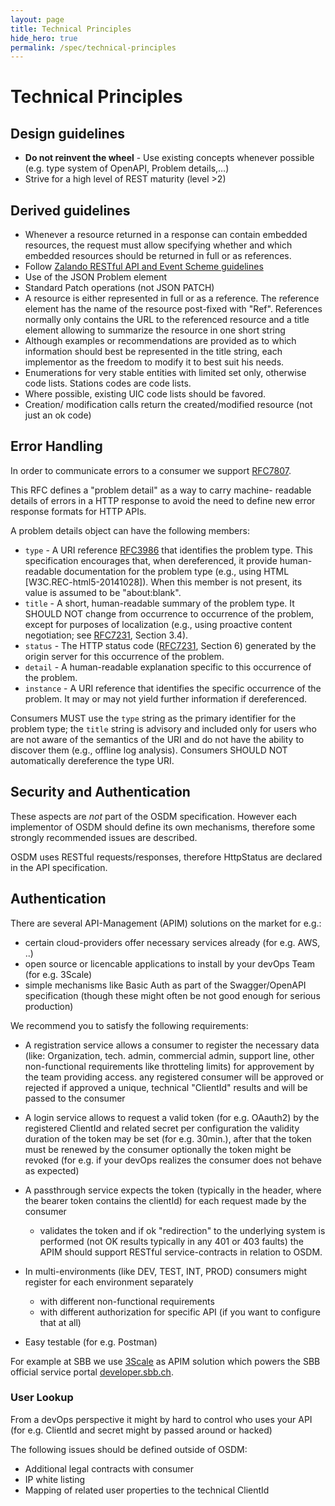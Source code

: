 ```yaml
---
layout: page
title: Technical Principles
hide_hero: true
permalink: /spec/technical-principles
---
```


# Technical Principles

## Design guidelines

- **Do not reinvent the wheel** - Use existing concepts whenever possible (e.g. type system of OpenAPI, Problem details,...)
- Strive for a high level of REST maturity (level >2)

## Derived guidelines

- Whenever a resource returned in a response can contain embedded resources, the request must allow specifying whether and which embedded resources should be returned in full or as references.
- Follow [Zalando RESTful API and Event Scheme guidelines](https://opensource.zalando.com/restful-api-guidelines/)
- Use of the JSON Problem element
- Standard Patch operations (not JSON PATCH)
- A resource is either represented in full or as a reference. The reference element has the name of the resource post-fixed with "Ref". References normally only contains the URL to the referenced resource and a title element allowing to summarize the resource in one short string
- Although examples or recommendations are provided as to which information should best be represented in the title string, each implementor as the freedom to modify it to best suit his needs.
- Enumerations for very stable entities with limited set only, otherwise code lists. Stations codes are code lists.
- Where possible, existing UIC code lists should be favored.
- Creation/ modification calls return the created/modified resource (not just an ok code)

## Error Handling

In order to communicate errors to a consumer we support [RFC7807](https://tools.ietf.org/html/rfc7807).

This RFC defines a "problem detail" as a way to carry machine- readable details of errors in a HTTP response to avoid the need to define new error response formats for HTTP APIs.

A problem details object can have the following members:

- `type` - A URI reference [RFC3986](https://tools.ietf.org/html/rfc3986) that identifies the problem type. This specification encourages that, when dereferenced, it provide human-readable documentation for the problem type (e.g., using HTML [W3C.REC-html5-20141028]). When this member is not present, its value is assumed to be "about:blank".
- `title` - A short, human-readable summary of the problem type. It SHOULD NOT change from occurrence to occurrence of the problem, except for purposes of localization (e.g., using proactive content negotiation; see [RFC7231](https://tools.ietf.org/html/rfc7231), Section 3.4).
- `status` - The HTTP status code ([RFC7231](https://tools.ietf.org/html/rfc7231), Section 6) generated by the origin server for this occurrence of the problem.
- `detail` - A human-readable explanation specific to this occurrence of the problem.
- `instance` - A URI reference that identifies the specific occurrence of the problem. It may or may not yield further information if dereferenced.

Consumers MUST use the `type` string as the primary identifier for the problem type; the `title` string is advisory and included only for users who are not aware of the semantics of the URI and do not have the ability to discover them (e.g., offline log analysis). Consumers SHOULD NOT automatically dereference the type URI.

## Security and Authentication

These aspects are *not* part of the OSDM specification. However each implementor of OSDM should define its own mechanisms, therefore some strongly recommended issues are described.

OSDM uses RESTful requests/responses, therefore HttpStatus are declared in the API specification.

## Authentication

There are several API-Management (APIM) solutions on the market for e.g.:

- certain cloud-providers offer necessary services already (for e.g. AWS, ..)
- open source or licencable applications to install by your devOps Team (for e.g. 3Scale)
- simple mechanisms like Basic Auth as part of the Swagger/OpenAPI specification (though these might often be not good enough for serious production)

We recommend you to satisfy the following requirements:

- A registration service allows a consumer to register the necessary data (like: Organization, tech. admin, commercial admin, support line, other non-functional requirements like throtteling limits) for approvement by the team providing access.
any registered consumer will be approved or rejected
if approved a unique, technical "ClientId" results and will be passed to the consumer

- A login service allows to request a valid token (for e.g. OAauth2) by the registered ClientId and related secret
per configuration the validity duration of the token may be set (for e.g. 30min.), after that the token must be renewed by the consumer
optionally the token might be revoked (for e.g. if your devOps realizes the consumer does not behave as expected)

- A passthrough service expects the token (typically in the header, where the bearer token contains the clientId) for each request made by the consumer
  - validates the token and if ok "redirection" to the underlying system is performed (not OK results typically in any 401 or 403 faults)
the APIM should support RESTful service-contracts in relation to OSDM.
- In multi-environments (like DEV, TEST, INT, PROD) consumers might register for each environment separately
  - with different non-functional requirements
  - with different authorization for specific API (if you want to configure that at all)
- Easy testable (for e.g. Postman)

For example at SBB we use [3Scale](https://www.redhat.com/de/technologies/jboss-middleware/3scale) as APIM solution which powers the SBB official service portal  [developer.sbb.ch](https://developer.sbb.ch/).

### User Lookup

From a devOps perspective it might by hard to control who uses your API (for e.g. ClientId and secret might by passed around or hacked)

The following issues should be defined outside of OSDM:

- Additional legal contracts with consumer
- IP white listing
- Mapping of related user properties to the technical ClientId